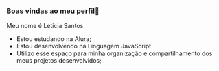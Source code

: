 ### Boas vindas ao meu perfil🍓

Meu nome é Leticia Santos 

- Estou estudando na Alura;
- Estou desenvolvendo na Linguagem JavaScript
- Utilizo esse espaço para minha organização e compartilhamento dos meus projetos desenvolvidos;
